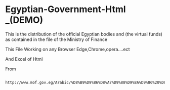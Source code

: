 # Egyptian-Government-Html   _(DEMO)
This is the distribution of the official Egyptian bodies and (the virtual funds) as contained in the file of the Ministry of Finance


This File Working on any Browser Edge,Chrome,opera....ect

And Excel of Html 


From 

     http://www.mof.gov.eg/Arabic/%D8%B9%D9%86%D8%A7%D9%88%D9%8A%D9%86%20%D8%B1%D8%A6%D9%8A%D8%B3%D9%8A%D9%87/pages/mowazna.aspx

